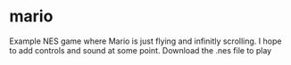 # mario
Example NES game where Mario is just flying and infinitly scrolling. I hope to add controls and sound at some point. Download the .nes file to play
